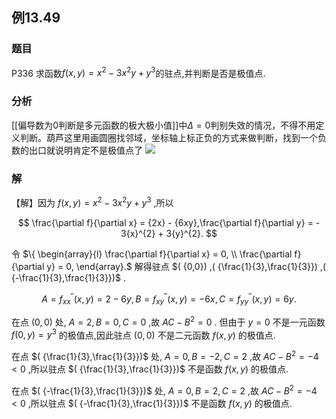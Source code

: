 ## 例13.49
### 题目
P336 求函数$f( {x, y}) = {x}^{2} - 3{x}^{2}y + {y}^{3}$的驻点,并判断是否是极值点.
### 分析
[[偏导数为0判断是多元函数的极大极小值]]中$\Delta=0$判别失效的情况，不得不用定义判断。葫芦这里用画圆圈找邻域，坐标轴上标正负的方式来做判断，找到一个负数的出口就说明肯定不是极值点了
![](https://img.hwenyi.live/202410262220127.webp)
### 解
【解】因为 $f( {x, y}) = {x}^{2} - 3{x}^{2}y + {y}^{3}$ ,所以

$$
\frac{\partial f}{\partial x} = {2x} - {6xy},\frac{\partial f}{\partial y} = - 3{x}^{2} + 3{y}^{2}.
$$

令 $\{ \begin{array}{l} \frac{\partial f}{\partial x} = 0, \\ \frac{\partial f}{\partial y} = 0, \end{array}.$ 解得驻点 $( {0,0}) ,( {\frac{1}{3},\frac{1}{3}}) ,( {-\frac{1}{3},\frac{1}{3}})$ .

$$
A = {f}_{xx}^{\prime \prime }( {x, y}) = 2 - {6y}, B = {f}_{xy}^{\prime \prime }( {x, y}) = - {6x}, C = {f}_{yy}^{\prime \prime }( {x, y}) = {6y}.
$$

在点 $( {0,0})$ 处, $A = 2, B = 0, C = 0$ ,故 ${AC} - {B}^{2} = 0$ . 但由于 $y = 0$ 不是一元函数 $f( {0, y}) = {y}^{3}$ 的极值点,因此驻点 $( {0,0})$ 不是二元函数 $f( {x, y})$ 的极值点.

在点 $( {\frac{1}{3},\frac{1}{3}})$ 处, $A = 0, B = - 2, C = 2$ ,故 ${AC} - {B}^{2} = - 4 < 0$ ,所以驻点 $( {\frac{1}{3},\frac{1}{3}})$ 不是函数 $f( {x, y})$ 的极值点.

在点 $( {-\frac{1}{3},\frac{1}{3}})$ 处, $A = 0, B = 2, C = 2$ ,故 ${AC} - {B}^{2} = - 4 < 0$ ,所以驻点 $( {-\frac{1}{3},\frac{1}{3}})$ 不是函数 $f( {x, y})$ 的极值点.